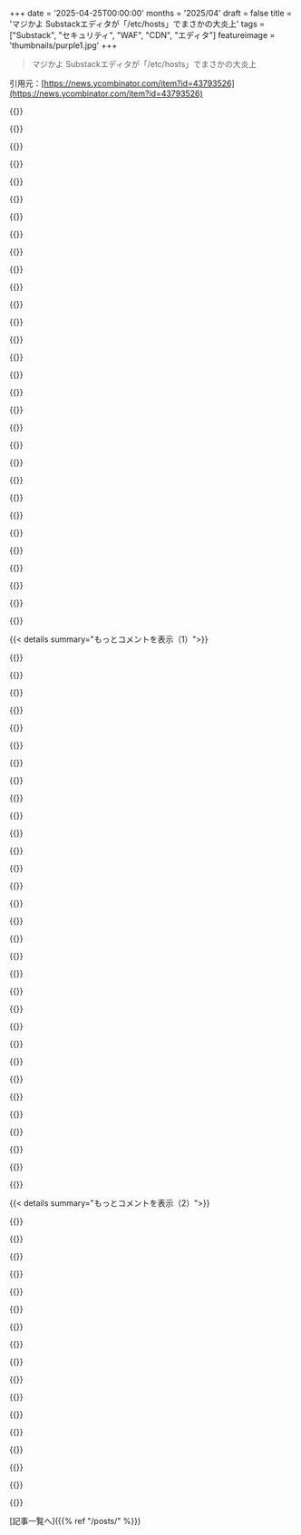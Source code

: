 +++
date = '2025-04-25T00:00:00'
months = '2025/04'
draft = false
title = 'マジかよ Substackエディタが「/etc/hosts」でまさかの大炎上'
tags = ["Substack", "セキュリティ", "WAF", "CDN", "エディタ"]
featureimage = 'thumbnails/purple1.jpg'
+++

> マジかよ Substackエディタが「/etc/hosts」でまさかの大炎上

引用元：[https://news.ycombinator.com/item?id=43793526](https://news.ycombinator.com/item?id=43793526)




{{<matomeQuote body="CDNでWAFルール設定する人って、技術的な内容扱うサイトとかサービスの理解が甘いんだよね。Cloudflareだけじゃなくて、Akamaiも同じ。データベースの話してると、SQLインジェクション対策ルールでサイトが壊れるし、/etc/hostsとか/etc/passwdがブロックされるファイルインクルージョン対策もあるし。セキュリティとユーザビリティのバランスは難しいよね。WAFルール全部オンにすれば安全だけど、技術的な話したい時は邪魔になる。ルール調整は時間かかるし、切っちゃうことも多い。/etc/hostsがURLに入ってるとページ読み込めないとか、XHRリソースが読み込めないとか、JSの分析ライブラリがURLをcookieに入れるとか、マジで面倒。" userName="matt_heimer" createdAt="2025/04/25 14:33:46" color="">}}




{{<matomeQuote body="セキュリティとユーザビリティのバランスに加えて、経済的な理由もあるんだよね。セキュリティチームとかアプリ開発者が無能だって言われがちだけど、変なセキュリティポリシーの多くは保険会社が原因。保険会社が「パスワードを90日ごとに変更させないと保険料20%アップ」って言ってきたら、それが悪い習慣だって言っても無駄。NISTがパスワード定期変更は推奨しないって言っても、保険料は上がる。だから、嫌々ながらパスワード有効期限ポリシーを導入して、従業員に文句言われる羽目になる。log4shellみたいなことがあったから、/etc/hostsとか/etc/passwdとかjndi:みたいな「ハッキング文字列」をサーバーが拒否するように保険会社が義務付けてる可能性もある。" userName="mjr00" createdAt="2025/04/25 14:55:02" color="">}}




{{<matomeQuote body="保険会社がセキュリティポリシーを要求するって話をよく聞くけど、個人的には見たことないんだよね。もしそういう保険契約があるなら、ぜひ共有してほしいな。保険契約は秘密じゃないし、公開しても大丈夫なはず。自動車保険の契約書はたくさんGoogleで見つけられるし。" userName="betaby" createdAt="2025/04/25 15:33:39" color="">}}




{{<matomeQuote body="例を見つけたよ！Zurich Cyber Insuranceのアンケートに「強力なパスワードを使用し、少なくとも四半期ごとにパスワードが変更される技術的に強制されたパスワードポリシーがありますか？」って質問がある。保険のアンケートだから、この質問への回答で保険料が変わるんじゃないかな？o4-mini(https://chatgpt.com/share/680bc054-77d8-8006-88a1-a6928ab99a...)で見つけた。" userName="simonw" createdAt="2025/04/25 17:03:29" color="#38d3d3">}}




{{<matomeQuote body="ITチームが「パスワードの要件は保険のポリシーで決まってるんです」って言ってくれたら、納得できるのに。理由を教えてくれたら、パスワードの有効期限切れルールにイライラしなくなると思う。" userName="simonw" createdAt="2025/04/25 16:25:23" color="">}}




{{<matomeQuote body="製品の視点からすると、この決定を支持するよ。デフォルトでルールを複雑にしてSQLインジェクションの脆弱性を見落とすリスクを取るか、SQLに似たものをすべて禁止して、例外的なケースに対処してもらうか？後者のアプローチが良いと思う。Cloudflareのユーザーなら、SQLをペイロードに含める複雑さを理解してるだろうし、デフォルトのルールを変更できるはず。Cloudflareからすると、SQLのすべての有効な使い方を網羅するのは不可能だし、SQLコンテンツをホストするウェブサイトは1%くらいだろうから。" userName="gfiorav" createdAt="2025/04/25 14:45:10" color="#45d325">}}




{{<matomeQuote body="最近見たのは、パスワードの長さが一定以上（12文字くらい）なら、90日ごとの変更は不要で、1年に1回でOKっていうルール。業界がパスワードの複雑さよりも長さが重要だって気づいたから、ポリシーに反映されるのは良いことだね。" userName="cratermoon" createdAt="2025/04/25 16:40:22" color="">}}




{{<matomeQuote body="質問4.3は「ユーザーがエンドユーザーデバイスにプログラムをインストールすることを常に禁止していますか？」だって。マジでヤバい。" userName="kiitos" createdAt="2025/04/25 17:53:01" color="">}}




{{<matomeQuote body="パスワードのローテーション間隔を長さに比例させるのは良いアイデアだと思う。たとえば、文字を追加するごとに間隔を倍にする。セキュリティ標準では、年1回のローテーションがセキュリティを低下させることが認識されているから、ローテーション間隔を許容できる範囲で、できるだけ長いパスワードを選ぶように促すべき。年1回のローテーションが面倒なら、12文字から14文字にするだけで、4年、8年、16年にできる。" userName="manwe150" createdAt="2025/04/25 16:53:55" color="#ff5c5c">}}




{{<matomeQuote body="専門家じゃないけど、CISSPのコースを受けたことがあるよ。そこで覚えているのは、パスワードは数字とか特殊文字とか大文字小文字を混ぜるよりも、長くすることが推奨されてたってこと。正確な言い回しは覚えてないけど、短いパスワードよりも文章が良いって話だった。でも、多くのサイトは短いパスワードを要求してくるから、覚えられないんだよね。" userName="smeg_it" createdAt="2025/04/25 15:46:17" color="">}}




{{<matomeQuote body="パスワードを定期的に変更する必要があるって知ってから、セキュリティがマジで下がったわ。今の会社で働き始めた時、めっちゃ強固なパスワードを作って1週間かけて覚えたんだ。でも6ヶ月後、変更必須ってなって、昔使ってたパスワードをちょっと変えたやつに戻しちゃった。変更のたびに末尾の文字をローテーションさせるつもり…" userName="connicpu" createdAt="2025/04/25 17:58:56" color="">}}




{{<matomeQuote body="もし君のウェブアプリがSQLインジェクションを防ぐためにCloudflareのフィルタリングに頼ってるなら、そのアプリはSQLインジェクションに対して脆弱だってことだよ。" userName="krferriter" createdAt="2025/04/25 15:12:06" color="#ff33a1">}}




{{<matomeQuote body="なんでCDNレベルでSQLインジェクションのフィルタリングをする必要があるのかマジで理解できない。長さとか、日付とか数字とか、単純なタイプのチェックくらいならまだしも。バックエンドはどんなバイトコンテンツでも扱えるようにすべきだし、CDNレイヤーのプリフィルタリングがなくてもSQLインジェクションに脆弱であるべきじゃない。" userName="krferriter" createdAt="2025/04/25 15:09:53" color="#785bff">}}




{{<matomeQuote body="Defense in-depth（多層防御）ってやつでしょ。脆弱なウェブアプリをWAFだけで守ろうなんて考える人は少ないと思うけど、アプリが完璧だからってWAFを省略すべきじゃないよ。" userName="p_ing" createdAt="2025/04/25 15:30:13" color="">}}




{{<matomeQuote body="ITの人がその理由をそのまま従業員に説明すればいいだけじゃん？" userName="josephcsible" createdAt="2025/04/25 15:18:39" color="">}}




{{<matomeQuote body="最近の会社のワークステーションのトレンドは、アプリストアがロックダウンされたスマホに近づいてるよね。会社のソフトウェアリポジトリからのプログラムしか使えなくして、業界特化のアプリ、MS Office、有名な生産性ツール以外を排除すれば、サポートの電話も減るし（カスタマイズできないから！）、カスタムの実行ファイルが展開できないからサイバー攻撃も防げる。" userName="9x39" createdAt="2025/04/25 18:11:22" color="">}}




{{<matomeQuote body="経済的な理由だけじゃなくて、監査プロセスも大規模なルールセットを採用するように促すんだよね。SOC2 + HIPAA準拠ってことは、自分たちのセキュリティルールが監査人が気にするケースを100％カバーしてるって説得するか…既に対応済みのWAFを買ってきて「はい、終わり」って言うか。CTOは毎回後者を選ぶよ。" userName="swiftcoder" createdAt="2025/04/25 15:12:01" color="#ff5733">}}




{{<matomeQuote body="セキュリティと使いやすさのバランスだと思うな。どんなサービスがセキュリティホールを持って実装されてるか分からないし、WAFルールを全部適用すれば安全になる。ただ、技術的な話をしたい時に、そのルールセットが邪魔になるんだよね。<br>もしかして時代遅れかもだけど、リクエストされたリソースのどこかに”/etc/hosts”って文字列があるだけでWAFが反応するなら、それは明らかに壊れてる。" userName="kiitos" createdAt="2025/04/25 17:46:46" color="#ff33a1">}}




{{<matomeQuote body="「念のため」ってのは最悪のセキュリティだよ。パスワードは安全のために毎月変えろ、安全のために20文字以上の英数字（記号5文字必須）にしろ、チェックリストにあるからWAFを有効にしろ…CIOに「一体何の脅威を防いでるんですか？」って聞いても、ポカーンだよ。エンジニアはちゃんとサニタイズするより、チェックボックスを埋めて終わりにするインセンティブしかない。組織はセキュリティ向上じゃなくて、何かあった時に責任逃れすることしか考えてない。" userName="paxys" createdAt="2025/04/25 14:52:06" color="#45d325">}}




{{<matomeQuote body="保険会社にも限度と責任を持たせるべきだよ。保険会社が何でも要求できるわけじゃないし、企業はそれに従う必要もない。マネジメント、ITセキュリティ、保険会社、規制機関…みんな他人のことなんて考えずにルールを押し付けてくる。保険会社の要求に対する反論の仕組みがないなら、何かがおかしい。" userName="lucianbr" createdAt="2025/04/25 15:18:15" color="#ff33a1">}}




{{<matomeQuote body="パスワードマネージャー使えばよくね？" userName="byproxy" createdAt="2025/04/25 22:37:19" color="">}}




{{<matomeQuote body="大企業じゃ普通だよ。ITにチケット発行してソフト入れてもらうし、開発者は管理者権限あってもroot権限はないとか、一時的なものとか。昔のタイムシェアリング時代からそうだったし。だからPCが自由だって感じたんだよね。" userName="pjmlp" createdAt="2025/04/25 18:44:53" color="">}}




{{<matomeQuote body="それはないと思うな。このルールで古いWordPressの脆弱性とか結構ブロックできるんじゃない？" userName="schnable" createdAt="2025/04/25 17:58:06" color="">}}




{{<matomeQuote body="え、マジで？ちゃんとクエリ組めば(1990年みたいに文字列連結とかじゃなくて)、WAFに邪魔されたくないんだけど。ユーザー名にアポストロフィ入ってるだけでブロックとかありえない。" userName="RKFADU_UOFCCLEL" createdAt="2025/04/25 16:58:51" color="#785bff">}}




{{<matomeQuote body="全部拒否するルールが一番安全だよね。クエリパラメータとかヘッダーの値の評価が保守的すぎて誤検知するのはまだわかる。でもブログ記事の内容で誤検知とか意味不明。" userName="kiitos" createdAt="2025/04/25 19:15:38" color="">}}




{{<matomeQuote body="わかる。SOC2って、営業のことも思い出させるんだよね。セキュリティ＝経済みたいな。大企業のRFPでセキュリティプロトコルを指定されること多いけど、まともなのもあれば、そうでないのもある…。\nWAF入れろって言われたら、嫌でも入れるしかないよね。" userName="mjr00" createdAt="2025/04/25 15:21:00" color="">}}




{{<matomeQuote body="よくあることじゃん。今の職場だとセキュリティ担当者が主導してるけど、保険会社じゃないよ。セキュリティ担当もちゃんと理解してないこと多いし。" userName="betaby" createdAt="2025/04/25 19:42:20" color="">}}




{{<matomeQuote body="CIOは自分のポジション守ってるだけ。今まで見てきたCIO(n=3)は、技術知識ほぼゼロなのに、マネジメント能力だけで出世してる。MBAとかでビジネスを重視しすぎてるせいで、全然物事が進まない。昔はビジネスの学位持ってるとか言っても笑われたのに。" userName="reaperducer" createdAt="2025/04/25 15:10:59" color="">}}




{{<matomeQuote body="パスワードの推奨事項は変わってきてるけど（アメリカ政府がガイドラインを去年更新したし）、パスワードは共有しないのが基本だよね。パスワードマネージャーを使えば“長いパスフレーズ”vs“複雑なパスワード”みたいな議論は意味なくなるし。パスフレーズはパスワードマネージャーをアンロックする時用で、普段使いのパスワードは自動生成された32文字のランダムな小文字で十分じゃね？" userName="vlovich123" createdAt="2025/04/25 16:15:52" color="">}}




{{<matomeQuote body="ECサイトの逸話を思い出した。誰かが脆弱なwebshopを作っちゃって、その対策がログに”OutOfMemoryException”って文字列が出たらアプリを再起動するっていうものだったんだって。で、別の開発者が顧客の検索ワードをログに残したいってなって、誰かが検索バーに”OutOfMemoryException”って入力したら…" userName="netsharc" createdAt="2025/04/25 14:24:46" color="">}}




{{< details summary="もっとコメントを表示（1）">}}

{{<matomeQuote body="適当なテキストログの解析って、システムを攻撃する上で意外と有効な手段なんだよね。ソフトウェアがデータをエスケープやサニタイズせずに盲目的にログに記録してるのがマジで怖い。" userName="PhilipRoman" createdAt="2025/04/25 16:18:17" color="#45d325">}}




{{<matomeQuote body="”OutOfMemoryException”みたいな既知の文字列をサニタイズするって話じゃなくて、ログに記録する信頼できないデータは全部サニタイズするか（できれば）エスケープして、他のものと混同されないようにするってこと。" userName="teraflop" createdAt="2025/04/25 17:32:40" color="#38d3d3">}}




{{<matomeQuote body="たぶんGPの言いたいことは、信頼できるシステムから来るはずの文字列”OutOfMemoryException”をどうやってサニタイズするんだ？ってことだと思う。「全部構造化ログにしろ！」ってことなのかな？（o11y詳しくないから見当違いだったらごめん）" userName="swyx" createdAt="2025/04/25 18:02:42" color="">}}




{{<matomeQuote body="o11yは”observability”の略。<br>Numeronym（数字を使った略語）はマジ勘弁。もう使うのやめようぜ。" userName="noisem4ker" createdAt="2025/04/25 18:42:02" color="">}}




{{<matomeQuote body="ありがとう。制限の中でランダムな文字列を生成しようとしてパズルゲームみたいになってたわ。教えてもらわなかったら意味不明だったかも。こんなバカげたアイデア考えたやつ誰だよ。" userName="j1elo" createdAt="2025/04/25 20:28:25" color="">}}




{{<matomeQuote body="だってググりやすいじゃん。反論としては、みんな使うんだから早いうちから触れさせて慣れさせた方が良くない？略語は絶対需要あるよ。昔は「horseless carriage」って言ってて、それが「automobile」になって、最終的に「car」になったじゃん。”Light amplification by stimulated emission of radiation”って言うより”laser”って言うでしょ？ニューヨークタイムズならちゃんと”observability”って書くけど、HNで？勘弁してくれよ。もう7年も使われてる言葉だし。" userName="swyx" createdAt="2025/04/25 20:46:25" color="">}}




{{<matomeQuote body="検索エンジン使わないと読めない言葉を使うのはやめようよ。テキストを読むために検索エンジンに頼る必要はないでしょ。入力が面倒ならオートコンプリートとか他のツールを使えばいいじゃん。" userName="alpaca128" createdAt="2025/04/26 12:01:45" color="">}}




{{<matomeQuote body="その通り。避けた方がa11y（アクセシビリティ）が向上するね。" userName="ramon156" createdAt="2025/04/25 20:48:06" color="">}}




{{<matomeQuote body="マジそれな。人工性を自動的に保証する、あるいは適用性と受容性を確保する最良の方法だね。自伝にまるまる一章割いてるわ。冒険的に、本物を含める必要があったの（当然）。" userName="rpigab" createdAt="2025/04/29 15:20:47" color="">}}




{{<matomeQuote body="ローテクな例：ユーザーが入力した文字列内のすべての改行をエスケープし、既知のプレフィックス（例えば##）をすべてのユーザーデータに追加する。システムのログを検索するときは、マーカー以降を無視する。結局、2つの文法の共通部分が空かどうかを理解することが重要。" userName="PhilipRoman" createdAt="2025/04/25 18:36:32" color="">}}




{{<matomeQuote body="難しいのは、この例だと、規模によっては2人が同じチームにいる可能性が低いこと。同じデータを使って異なることをしていて、お互いのことを知らないかも。ログ記録方法のドキュメントに、すべてのユーザー入力を##でタグ付けするルールを追加できるけど、壊れるまでドキュメントを読む人なんていないでしょ？規約は役に立たない。正しく動作させる方法は100通りあるけど、より具体的な文字列（例えば、アプリ名を含む）で再起動するなど、燃える可能性を減らすだけ。自分もOOM-Killer.shを書いたことがあるけど、正しく行うのが不可能なエッジケースの一つ。だからログデータを解析してアクションするのはアンチパターンとみなされる。" userName="jethro_tell" createdAt="2025/04/25 19:47:25" color="#ff33a1">}}




{{<matomeQuote body="OutOfMemoryExceptionログは検索ログと同じであるべきではない。Error：OutOfMemoryExceptionとSearch：OutOfMemoryExceptionは、いかなる意味でも関連付けられるべきではない。" userName="owebmaster" createdAt="2025/04/25 17:22:25" color="">}}




{{<matomeQuote body="誰かが“Error：OutOfMemoryException”を検索するまではね。" userName="dusanz" createdAt="2025/04/25 18:14:10" color="">}}




{{<matomeQuote body="構造化ロギングが面倒なら、ユニークなプレフィックスで解決できる。要するに、ユーザーがログに出力できないトークンが必要。すべての改行を厳密にエスケープすれば、行の先頭と末尾を偽造不可能なトークンとして使用できる。可能性は無限大で、結局、2つの文法の共通部分が空かどうかを理解することが重要。" userName="PhilipRoman" createdAt="2025/04/25 18:30:41" color="#45d325">}}




{{<matomeQuote body="gpの言いたいことは、OOMを探すために解析されるerror.logが、エンドユーザーがOOMを検索したuserSearches.logとは関係ないってことだよね。" userName="happysadpanda2" createdAt="2025/04/26 09:49:25" color="">}}




{{<matomeQuote body="HNのやつら、マジで頭固すぎ。誰も説明してないじゃん。言いたいのは、サーバーを単純な文字列検索で制御するのがマジでアホだってことだろ。そんなのありえねー。" userName="MortyWaves" createdAt="2025/04/26 12:01:50" color="">}}




{{<matomeQuote body="俺もWAFで同じような経験あるわ。ユーザーが”system(...”って文字列を含むメモを書いたせいで、WAFがPHPインジェクションだと勘違いしてIPbanされた。" userName="skipants" createdAt="2025/04/25 14:30:46" color="#ff33a1">}}




{{<matomeQuote body="`/etc//hosts`とか`/etc/./hosts`はブロックするの？こんなのいたちごっこで絶対失敗するって。ハッカーはもっと賢いし、セキュリティは実績のあるものだけに頼るべき。例えば、信頼できない入力を実行しないとか。" userName="Y_Y" createdAt="2025/04/25 14:13:38" color="#ff5733">}}




{{<matomeQuote body="WAFに完璧を求めるのはナンセンス。でも、無いよりはマシって考え方もある。" userName="mystifyingpoi" createdAt="2025/04/25 14:20:26" color="">}}




{{<matomeQuote body="よくあるFortune 500のチェックボックス案件だよね。とりあえずWeb Application Firewall入れとけ！ルールなんてどうでもいいんだよ。SQLインジェクション対策に必要だって言われたけど、SQLデータベース使ってないアプリだったし。<br>反論すると「多層防御」とか言われるんだよなー。毎週木曜の朝に机を叩いて3回転する方が効果的だって言うと、マジで変な目で見られるけど。俺は毎週やってるけどハッキングされたことないし。多層防御だろ？害はないし！" userName="jrockway" createdAt="2025/04/25 14:21:18" color="#ff5733">}}




{{<matomeQuote body="セキュリティ対策は、本気の攻撃者を止められないと無意味なの？WAFのルールは、既製の脆弱性スキャナからのプローブをブロックすることが多い。" userName="eli" createdAt="2025/04/25 14:28:42" color="">}}




{{<matomeQuote body="Web application firewallを「全部許可」に設定してチェックボックス要件をパスさせるのが大好き。" userName="bombcar" createdAt="2025/04/25 14:25:51" color="">}}




{{<matomeQuote body="（俺は反WAF派だけど）軽度のDoS攻撃を緩和するために、応急処置を迅速に適用できる点は評価できる。完全に無意味ってわけじゃない。" userName="CoffeeOnWrite" createdAt="2025/04/25 14:44:11" color="">}}




{{<matomeQuote body="リクエストごとにレイテンシが増えるんじゃないの？" userName="elevation" createdAt="2025/04/25 14:52:30" color="">}}




{{<matomeQuote body="それがあった方がないよりは一般的に良いよね。じゃあHNとか他のサイトも、ユーザーが“/etc/hosts”を投稿できるせいで全部セキュリティが甘いってこと？" userName="paxys" createdAt="2025/04/25 14:22:12" color="">}}




{{<matomeQuote body="どうかな？知らんし興味もないけど。もしHNにパストラバーサルの脆弱性があったとしても、まともな設定のWAFならその攻撃を防ぐでしょ。" userName="mystifyingpoi" createdAt="2025/04/25 14:28:11" color="">}}




{{<matomeQuote body="うちも今クライアントとまさに同じ状況だよ。「WAFにSQLインジェクション対策を入れろ」って。「でもSQLデータベースないじゃん」「でも将来、別の会社と組んで、そこのデータをSQLデータベースに入れる可能性もあるから対策が必要」だってさ。 NISTとかクラウドサービスプロバイダーがWAFはベストプラクティスだって言うから、仕方ないんだろうけどね。" userName="hnlmorg" createdAt="2025/04/25 16:50:00" color="">}}




{{<matomeQuote body="そんなの難しくないでしょ？文字列の絶対パスを取得するのなんて、ほとんどの言語の標準ライブラリにあるじゃん。スラッシュを含む文字列をgrepして、解決を試みればいいんだよ。ワイルドカードの解決はちょっと難しいけど、禁止ファイルのリストがあれば可能だよ。" userName="augusto-moura" createdAt="2025/04/25 15:18:05" color="#785bff">}}




{{<matomeQuote body="ちゃんと仕事したいなら、頭使って考えたら？エンジニアに指示する前に、自分が何を言ってるのかちゃんと理解してからにしてほしいわ。" userName="zelphirkalt" createdAt="2025/04/26 01:34:43" color="">}}




{{<matomeQuote body="それってただのセキュリティ劇場だよね。空港で靴爆弾事件があったからって、みんなの靴をスキャンし始めたの思い出すわ。確かに同じ手口は防げるかもしれないけど、旅行者全員に迷惑だし、攻撃者は別の場所に爆弾を仕込むって。" userName="ndsipa_pomu" createdAt="2025/04/25 15:08:50" color="#785bff">}}

{{</details>}}




{{< details summary="もっとコメントを表示（2）">}}

{{<matomeQuote body="「何もないよりはマシ」って、ちょっと変な基準だよね。ファイル名に“virus”って単語を使わせないみたいなもんじゃん。確かに一部のウイルスは防げるかもしれないけど、簡単に回避できるし、正当な理由で使いたいユーザーにとっては大きな問題だよ。無意味じゃないけど、バカげてる。" userName="da_chicken" createdAt="2025/04/25 14:43:32" color="#ff5c5c">}}




{{<matomeQuote body="システムの仕組みを知らない人が、セキュリティ対策について指示するべきじゃないと思うな。それって、壁に繋がってない門にも鍵をかけるべきだ、って言ってるのと同じだよ。 https://i．imgur．com/ntYUQB1．jpeg" userName="latexr" createdAt="2025/04/25 14:45:05" color="#ff33a1">}}




{{<matomeQuote body="玄関に鍵かける？" userName="eli" createdAt="2025/04/28 16:48:40" color="">}}




{{<matomeQuote body="WAFの会社がロビー活動して、チェックリストに入れさせたんじゃない？結局、第三者に金を払わせたいだけなんだよ。" userName="tough" createdAt="2025/04/25 15:05:05" color="#38d3d3">}}




{{<matomeQuote body="既存のリバースプロキシをWAFって呼んで､チェックリスト項目をクリアできるぜ｡(言いたいことはわかる｡多くの企業は色々な理由でWAFを買うかもね｡)" userName="CoffeeOnWrite" createdAt="2025/04/25 16:30:10" color="">}}




{{<matomeQuote body="McAfeeを全てのPOST bodyで実行するようなもんだけど､やりたがるやつはいるんだよな｡(せめてスキャナがカーネルで動いてないことを願うよ｡)" userName="formerly_proven" createdAt="2025/04/25 16:49:32" color="">}}




{{<matomeQuote body="そのロジックはおかしいよ｡もし君のアプリが､「/etc/hosts」みたいなテキストをフィルタリングするだけで効果があるほど脆弱なら､入力が少し変わるだけで同じように脆弱なままだよ｡セキュリティ的には意味ないし､ユーザー体験は悪くなるから､無い方がマシ｡" userName="wavemode" createdAt="2025/04/25 17:25:45" color="#38d3d3">}}




{{<matomeQuote body="システムがどう動くかを知らない､あるいは気にしない人が､安全にするために何をすべきか指示するべきじゃない｡多くの“computer security”の人はシステムを理解しようとしてないんだよ｡もしそうなら､彼らはエンジニアだ｡理解せずに安全にしようとしてる｡" userName="MatthiasPortzel" createdAt="2025/04/25 18:41:48" color="">}}




{{<matomeQuote body="彼らはちゃんと仕事をしたいんじゃない｡仕事ができるように見せたいんだ｡仕事のやり方を知らない人や､実績と全く関係ない評価基準を持つ人にね｡" userName="immibis" createdAt="2025/04/26 09:25:46" color="">}}




{{<matomeQuote body="「でも､それがある方が無いより一般的に良い」って？俺は全く逆だと思うね｡理由の一つは､セキュリティのミスを隠してコードの安全性を下げてしまう可能性があるから｡もしWAFがエスケープの問題を隠蔽したら､WAFを出し抜けるクリエイティブな攻撃者に脆弱なままになる｡" userName="simonw" createdAt="2025/04/25 14:45:57" color="#45d325">}}




{{<matomeQuote body="“攻撃者が靴爆弾を使った”って､それよりもっとアホらしい話だよ｡攻撃者が靴爆弾を使おうとして失敗したのに､その失敗のせいで13年以上も無駄な遅延が発生してるんだぜ｡" userName="geoffpado" createdAt="2025/04/25 16:28:51" color="">}}




{{<matomeQuote body="まあ、どれくらい影響あるかだよね。緊急時の保護で3～10msくらいなら許容範囲じゃない？" userName="swyx" createdAt="2025/04/25 18:04:44" color="">}}




{{<matomeQuote body="Substackが技術系のライターのために状況を改善する方法？<br>記事を編集するendpointで、アホみたいなWAFを動かすのをやめればいいんじゃね？WAFに引っかかるような文字列について議論する記事だってあるんだからさ。<br>ちゃんとエスケープ処理を学べっての！" userName="simonw" createdAt="2025/04/25 14:44:24" color="">}}




{{<matomeQuote body="セキュリティ認証を通すためにWAFを運用しなきゃいけないんだよね。<br>OSSのWAFはmodsecurityとそのベータ版のcorazaしかないし。<br>OWASPのcorerulesetを使ってるんだけど、マジで意味不明なゴミの山なんだわ。" userName="awoimbee" createdAt="2025/04/26 17:55:55" color="">}}




{{<matomeQuote body="今回の件は、セキュリティとユーザビリティのバランスの問題じゃない。<br>単なるバグ、アホなバグだ。<br>セキュリティとユーザビリティのトレードオフは確かにあるけど、今回は違う。<br>セキュリティを強化するとユーザ体験が悪くなる。2FAとか、3回失敗したらロックアウトとか、DoS対策のレート制限とか。<br>今回はセキュリティもユーザ体験も両方悪い。" userName="blenderob" createdAt="2025/04/25 15:19:42" color="#38d3d3">}}




{{<matomeQuote body="WAFをすべてのendpointに適用して、問題が発生したら選択的に削除するのは、一般的なセキュリティ対策として有効だと思う。<br>特にWordpressみたいなサードパーティ製のソフトウェアをプラグインと一緒にホストしてる場合、すべての公開endpointを評価するのは非常に難しい。" userName="myflash13" createdAt="2025/04/25 18:55:12" color="">}}

{{</details>}}



[記事一覧へ]({{% ref "/posts/" %}})
